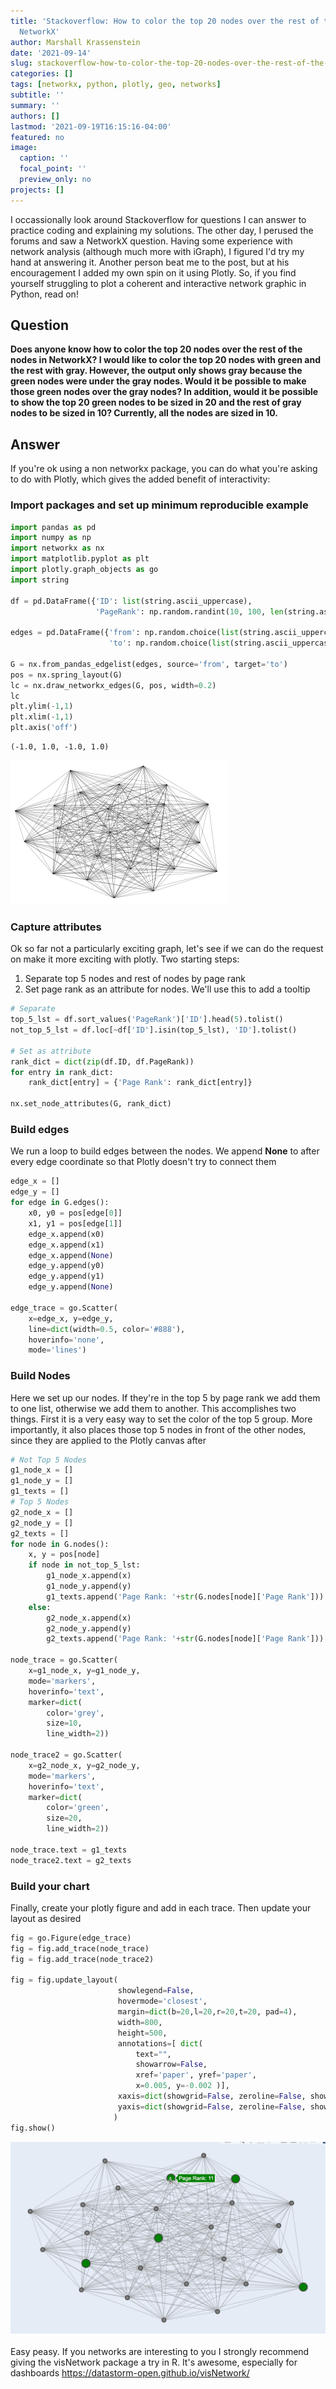 ```yaml
---
title: 'Stackoverflow: How to color the top 20 nodes over the rest of the nodes in
  NetworkX'
author: Marshall Krassenstein
date: '2021-09-14'
slug: stackoverflow-how-to-color-the-top-20-nodes-over-the-rest-of-the-nodes-in-networkx
categories: []
tags: [networkx, python, plotly, geo, networks]
subtitle: ''
summary: ''
authors: []
lastmod: '2021-09-19T16:15:16-04:00'
featured: no
image:
  caption: ''
  focal_point: ''
  preview_only: no
projects: []
---
```


I occassionally look around Stackoverflow for questions I can answer to practice coding and explaining my solutions. The other day, I perused the forums and saw a NetworkX question. Having some experience with network analysis (although much more with iGraph), I figured I'd try my hand at answering it. Another person beat me to the post, but at his encouragement I added my own spin on it using Plotly. So, if you find yourself struggling to plot a coherent and interactive network graphic in Python, read on!

## Question

**Does anyone know how to color the top 20 nodes over the rest of the nodes in NetworkX? I would like to color the top 20 nodes with green and the rest with gray. However, the output only shows gray because the green nodes were under the gray nodes. Would it be possible to make those green nodes over the gray nodes? In addition, would it be possible to show the top 20 green nodes to be sized in 20 and the rest of gray nodes to be sized in 10? Currently, all the nodes are sized in 10.**

## Answer

If you're ok using a non networkx package, you can do what you're asking to do with Plotly, which gives the added benefit of interactivity:


### Import packages and set up minimum reproducible example


```python
import pandas as pd
import numpy as np
import networkx as nx
import matplotlib.pyplot as plt
import plotly.graph_objects as go
import string

df = pd.DataFrame({'ID': list(string.ascii_uppercase),
                   'PageRank': np.random.randint(10, 100, len(string.ascii_uppercase))})

edges = pd.DataFrame({'from': np.random.choice(list(string.ascii_uppercase), 1000),
                      'to': np.random.choice(list(string.ascii_uppercase), 1000)})

G = nx.from_pandas_edgelist(edges, source='from', target='to')
pos = nx.spring_layout(G)
lc = nx.draw_networkx_edges(G, pos, width=0.2)
lc
plt.ylim(-1,1)
plt.xlim(-1,1)
plt.axis('off')
```




    (-1.0, 1.0, -1.0, 1.0)




    
![png](./index_7_1.png)
    


### Capture attributes 
Ok so far not a particularly exciting graph, let's see if we can do the request on make it more exciting with plotly. Two starting steps:

1. Separate top 5 nodes and rest of nodes by page rank
2. Set page rank as an attribute for nodes. We'll use this to add a tooltip



```python
# Separate 
top_5_lst = df.sort_values('PageRank')['ID'].head(5).tolist()
not_top_5_lst = df.loc[~df['ID'].isin(top_5_lst), 'ID'].tolist()

# Set as attribute
rank_dict = dict(zip(df.ID, df.PageRank))
for entry in rank_dict:
    rank_dict[entry] = {'Page Rank': rank_dict[entry]}
    
nx.set_node_attributes(G, rank_dict)
```

### Build edges

We run a loop to build edges between the nodes. We append **None** to after every edge coordinate so that Plotly doesn't try to connect them


```python
edge_x = []
edge_y = []
for edge in G.edges():
    x0, y0 = pos[edge[0]]
    x1, y1 = pos[edge[1]]
    edge_x.append(x0)
    edge_x.append(x1)
    edge_x.append(None)
    edge_y.append(y0)
    edge_y.append(y1)
    edge_y.append(None)

edge_trace = go.Scatter(
    x=edge_x, y=edge_y,
    line=dict(width=0.5, color='#888'),
    hoverinfo='none',
    mode='lines')

```

### Build Nodes

Here we set up our nodes. If they're in the top 5 by page rank we add them to one list, otherwise we add them to another. This accomplishes two things. First it is a very easy way to set the color of the top 5 group. More importantly, it also places those top 5 nodes in front of the other nodes, since they are applied to the Plotly canvas after


```python
# Not Top 5 Nodes
g1_node_x = []
g1_node_y = []
g1_texts = []
# Top 5 Nodes
g2_node_x = []
g2_node_y = []
g2_texts = []
for node in G.nodes():
    x, y = pos[node]
    if node in not_top_5_lst:
        g1_node_x.append(x)
        g1_node_y.append(y)
        g1_texts.append('Page Rank: '+str(G.nodes[node]['Page Rank']))
    else:
        g2_node_x.append(x)
        g2_node_y.append(y)
        g2_texts.append('Page Rank: '+str(G.nodes[node]['Page Rank']))

node_trace = go.Scatter(
    x=g1_node_x, y=g1_node_y,
    mode='markers',
    hoverinfo='text',
    marker=dict(
        color='grey',
        size=10,
        line_width=2))

node_trace2 = go.Scatter(
    x=g2_node_x, y=g2_node_y,
    mode='markers',
    hoverinfo='text',
    marker=dict(
        color='green',
        size=20,
        line_width=2))

node_trace.text = g1_texts
node_trace2.text = g2_texts
```

### Build your chart
Finally, create your plotly figure and add in each trace. Then update your layout as desired


```python
fig = go.Figure(edge_trace)
fig = fig.add_trace(node_trace)
fig = fig.add_trace(node_trace2)

fig = fig.update_layout(
                        showlegend=False,
                        hovermode='closest',
                        margin=dict(b=20,l=20,r=20,t=20, pad=4),
                        width=800,
                        height=500,
                        annotations=[ dict(
                            text="",
                            showarrow=False,
                            xref='paper', yref='paper',
                            x=0.005, y=-0.002 )],
                        xaxis=dict(showgrid=False, zeroline=False, showticklabels=False),
                        yaxis=dict(showgrid=False, zeroline=False, showticklabels=False)
                       )
fig.show()
```

![png](./rendered_network.png)


Easy peasy. If you networks are interesting to you I strongly recommend giving the visNetwork package a try in R. It's awesome, especially for dashboards
https://datastorm-open.github.io/visNetwork/


